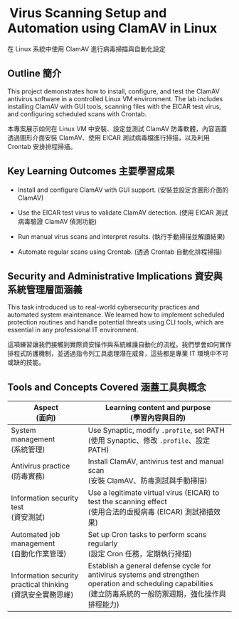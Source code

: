 #  Virus Scanning Setup and Automation using ClamAV in Linux
在 Linux 系統中使用 ClamAV 進行病毒掃描與自動化設定

<h2>Outline 簡介</h2>

This project demonstrates how to install, configure, and test the ClamAV antivirus software in a controlled Linux VM environment. The lab includes installing ClamAV with GUI tools, scanning files with the EICAR test virus, and configuring scheduled scans with Crontab.

本專案展示如何在 Linux VM 中安裝、設定並測試 ClamAV 防毒軟體，內容涵蓋透過圖形介面安裝 ClamAV、使用 EICAR 測試病毒檔進行掃描，以及利用 Crontab 安排排程掃描。

<h2>Key Learning Outcomes 主要學習成果</h2>

* Install and configure ClamAV with GUI support. (安裝並設定含圖形介面的 ClamAV)

* Use the EICAR test virus to validate ClamAV detection. (使用 EICAR 測試病毒驗證 ClamAV 偵測功能)

* Run manual virus scans and interpret results. (執行手動掃描並解讀結果)

* Automate regular scans using Crontab. (透過 Crontab 自動化排程掃描)

<h2>Security and Administrative Implications 資安與系統管理層面涵義</h2>

This task introduced us to real-world cybersecurity practices and automated system maintenance. We learned how to implement scheduled protection routines and handle potential threats using CLI tools, which are essential in any professional IT environment.

這項練習讓我們接觸到實際資安操作與系統維護自動化的流程。我們學會如何實作排程式防護機制，並透過指令列工具處理潛在威脅，這些都是專業 IT 環境中不可或缺的技能。

<h2></h2>

<h2>Tools and Concepts Covered 涵蓋工具與概念</h2>

| Aspect <br/>(面向)       | Learning content and purpose <br/>(學習內容與目的)                           |
| -------- | --------------------------------- |
| System management <br/>(系統管理)     | Use Synaptic, modify `.profile`, set PATH <br/>(使用 Synaptic、修改 `.profile`、設定 PATH) |
| Antivirus practice <br/>(防毒實務)     | Install ClamAV, antivirus test and manual scan <br/>(安裝 ClamAV、防毒測試與手動掃描)               |
| Information security test <br/>(資安測試)     | Use a legitimate virtual virus (EICAR) to test the scanning effect <br/>(使用合法的虛擬病毒 (EICAR) 測試掃描效果)          |
| Automated job management <br/>(自動化作業管理)  | Set up Cron tasks to perform scans regularly <br/>(設定 Cron 任務，定期執行掃描)                 |
| Information security practical thinking <br/>(資訊安全實務思維) | Establish a general defense cycle for antivirus systems and strengthen operation and scheduling capabilities<br/>(建立防毒系統的一般防禦週期，強化操作與排程能力)           |

